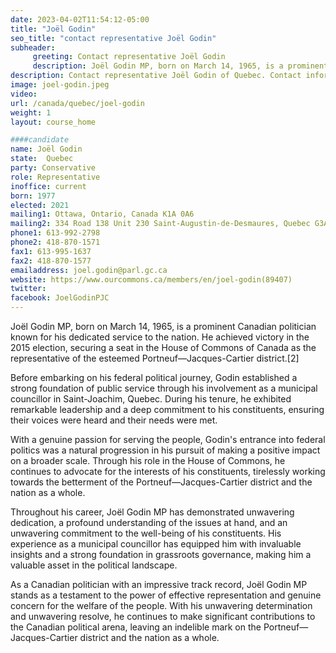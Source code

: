 ```yaml
---
date: 2023-04-02T11:54:12-05:00
title: "Joël Godin"
seo_title: "contact representative Joël Godin"
subheader:
     greeting: Contact representative Joël Godin
     description: Joël Godin MP, born on March 14, 1965, is a prominent Canadian politician known for his dedicated service to the nation.
description: Contact representative Joël Godin of Quebec. Contact information for Joël Godin includes email address, phone number, and mailing address.
image: joel-godin.jpeg
video:
url: /canada/quebec/joel-godin
weight: 1
layout: course_home

####candidate
name: Joël Godin
state:	Quebec
party: Conservative
role: Representative
inoffice: current
born: 1977
elected: 2021
mailing1: Ottawa, Ontario, Canada K1A 0A6
mailing2: 334 Road 138 Unit 230 Saint-Augustin-de-Desmaures, Quebec G3A 1G8
phone1: 613-992-2798
phone2: 418-870-1571
fax1: 613-995-1637
fax2: 418-870-1577
emailaddress: joel.godin@parl.gc.ca
website: https://www.ourcommons.ca/members/en/joel-godin(89407)
twitter:
facebook: JoelGodinPJC
---
```


Joël Godin MP, born on March 14, 1965, is a prominent Canadian politician known for his dedicated service to the nation. He achieved victory in the 2015 election, securing a seat in the House of Commons of Canada as the representative of the esteemed Portneuf—Jacques-Cartier district.[2]

Before embarking on his federal political journey, Godin established a strong foundation of public service through his involvement as a municipal councillor in Saint-Joachim, Quebec. During his tenure, he exhibited remarkable leadership and a deep commitment to his constituents, ensuring their voices were heard and their needs were met.

With a genuine passion for serving the people, Godin's entrance into federal politics was a natural progression in his pursuit of making a positive impact on a broader scale. Through his role in the House of Commons, he continues to advocate for the interests of his constituents, tirelessly working towards the betterment of the Portneuf—Jacques-Cartier district and the nation as a whole.

Throughout his career, Joël Godin MP has demonstrated unwavering dedication, a profound understanding of the issues at hand, and an unwavering commitment to the well-being of his constituents. His experience as a municipal councillor has equipped him with invaluable insights and a strong foundation in grassroots governance, making him a valuable asset in the political landscape.

As a Canadian politician with an impressive track record, Joël Godin MP stands as a testament to the power of effective representation and genuine concern for the welfare of the people. With his unwavering determination and unwavering resolve, he continues to make significant contributions to the Canadian political arena, leaving an indelible mark on the Portneuf—Jacques-Cartier district and the nation as a whole.
